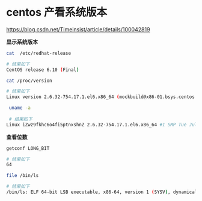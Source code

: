 # centos 产看系统版本

 https://blog.csdn.net/Timeinsist/article/details/100042819

**显示系统版本**

```bash
cat  /etc/redhat-release

# 结果如下
CentOS release 6.10 (Final)
```

```bash
cat /proc/version

# 结果如下
Linux version 2.6.32-754.17.1.el6.x86_64 (mockbuild@x86-01.bsys.centos.org) (gcc version 4.4.7 20120313 (Red Hat 4.4.7-23) (GCC) ) #1 SMP Tue Jul 2 12:42:48 UTC 2019
```

```bash
 uname -a
 
 # 结果如下
Linux iZwz9fkhc6o4fi5ptnxshnZ 2.6.32-754.17.1.el6.x86_64 #1 SMP Tue Jul 2 12:42:48 UTC 2019 x86_64 x86_64 x86_64 GNU/Linux
```

**查看位数**

```bash
getconf LONG_BIT

# 结果如下
64
```

```bash
file /bin/ls

# 结果如下
/bin/ls: ELF 64-bit LSB executable, x86-64, version 1 (SYSV), dynamically linked (uses shared libs), for GNU/Linux 2.6.18, strippe

```

